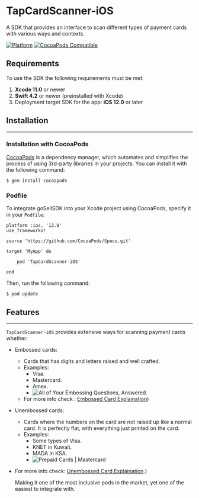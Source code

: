 # TapCardScanner-iOS

A SDK that provides an interface to scan different types of payment cards with various ways and contexts.

[![Platform](https://img.shields.io/cocoapods/p/TapThemeManager2020.svg?style=flat)](https://github.com/Tap-Payments/TapThemeManger-iOS)
[![CocoaPods Compatible](https://img.shields.io/cocoapods/v/TapCardScanner-iOS.svg?style=flat)](https://img.shields.io/Tap-Payments/v/TapQRCode-iOS)



## Requirements

To use the SDK the following requirements must be met:

1. **Xcode 11.0** or newer
2. **Swift 4.2** or newer (preinstalled with Xcode)
3. Deployment target SDK for the app: **iOS 12.0** or later



## Installation

------

### Installation with CocoaPods

[CocoaPods](http://cocoapods.org/) is a dependency manager, which automates and simplifies the process of using 3rd-party libraries in your projects.
You can install it with the following command:

```
$ gem install cocoapods
```

### Podfile

To integrate goSellSDK into your Xcode project using CocoaPods, specify it in your `Podfile`:

```
platform :ios, '12.0'
use_frameworks!

source 'https://github.com/CocoaPods/Specs.git'

target 'MyApp' do
    
    pod 'TapCardScanner-iOS'

end
```

Then, run the following command:

```
$ pod update
```



## Features

------

`TapCardScanner-iOS` provides extensive ways for scanning payment cards whether:

- Embossed cards:

  - Cards that has digits and letters raised and well crafted.
  - Examples:
    - Visa.
    - Mastercard.
    - Amex.
    - ![All of Your Embossing Questions, Answered.](https://www.cardsource.com/hs-fs/hubfs/Images%20for%20sharing%20(bigger%20files)/shutterstock_613618706%20(1).jpg?width=400&name=shutterstock_613618706%20(1).jpg)
  - For more info check : [Embossed Card Explaination](https://www.creditcards.com/credit-card-news/glossary/term-embossed.php)) 

- Unembossed cards:

  - Cards where the numbers on the card are not raised up like a normal card. It is perfectly flat, with everything just printed on the card.
  - Examples:
    - Some types of Visa.
    - KNET in Kuwait.
    - MADA in KSA.
    - ![Prepaid Cards | Mastercard](https://www.mastercard.ca/en-ca/consumers/find-card-products/prepaid-cards/_jcr_content/contentpar/herolight/image.adaptive.479.high.png/1516312754375.png)

- For more info check: [Unembossed Card Explaination](https://www.commercebank.com/sharedcontent/pdfs/merchant-online/MerchantOnline_winter07.pdf).) 

  

  Making it one of the most inclusive pods in the market, yet one of the easiest to integrate with.

